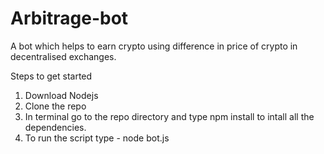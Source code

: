 # Arbitrage-bot
A bot which helps to earn crypto using difference in price of crypto in decentralised exchanges.


Steps to get started
1. Download Nodejs 
2. Clone the repo
3. In terminal go to the repo directory and type npm install to intall all the dependencies.
4. To run the script type - node bot.js
